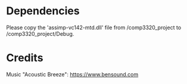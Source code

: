 # Dependencies

Please copy the 'assimp-vc142-mtd.dll' file from /comp3320_project to /comp3320_project/Debug.

# Credits

Music "Acoustic Breeze": https://www.bensound.com
